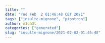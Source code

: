 ```yaml
---
title: ""
date: "Tue Feb  2 01:46:48 CET 2021"
tags: ["insulte-mignone", "pipotron"]
author: m1ch3l
categories: ["generated"]
slug: "insulte-mignone/2021-02-02-01:46:48"
---
```



